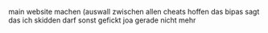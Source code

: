 main website machen (auswall zwischen allen cheats
hoffen das bipas sagt das ich skidden darf sonst gefickt
joa gerade nicht mehr 
